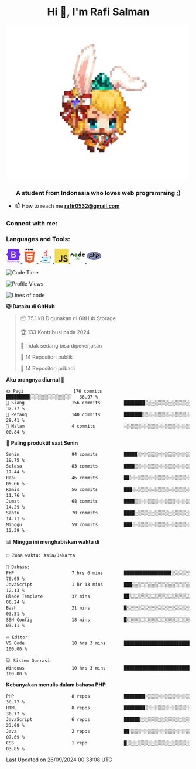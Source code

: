 <h1 align="center">Hi 👋, I'm Rafi Salman</h1>
<img src="img/lp.gif" /> 
<h3 align="center">A student from Indonesia who loves web programming ;)</h3>

- 📫 How to reach me **rafir0532@gmail.com**

<h3 align="left">Connect with me:</h3>
<p align="left">
</p>

<h3 align="left">Languages and Tools:</h3>
<p align="left"> <a href="https://getbootstrap.com" target="_blank" rel="noreferrer"> <img src="https://raw.githubusercontent.com/devicons/devicon/master/icons/bootstrap/bootstrap-plain-wordmark.svg" alt="bootstrap" width="40" height="40"/> </a> <a href="https://www.w3.org/html/" target="_blank" rel="noreferrer"> <img src="https://raw.githubusercontent.com/devicons/devicon/master/icons/html5/html5-original-wordmark.svg" alt="html5" width="40" height="40"/> </a> <a href="https://www.java.com" target="_blank" rel="noreferrer"> <img src="https://raw.githubusercontent.com/devicons/devicon/master/icons/java/java-original.svg" alt="java" width="40" height="40"/> </a> <a href="https://developer.mozilla.org/en-US/docs/Web/JavaScript" target="_blank" rel="noreferrer"> <img src="https://raw.githubusercontent.com/devicons/devicon/master/icons/javascript/javascript-original.svg" alt="javascript" width="40" height="40"/> </a> <a href="https://nodejs.org" target="_blank" rel="noreferrer"> <img src="https://raw.githubusercontent.com/devicons/devicon/master/icons/nodejs/nodejs-original-wordmark.svg" alt="nodejs" width="40" height="40"/> </a> <a href="https://www.php.net" target="_blank" rel="noreferrer"> <img src="https://raw.githubusercontent.com/devicons/devicon/master/icons/php/php-original.svg" alt="php" width="40" height="40"/> </a> </p>

<!--START_SECTION:waka-->
![Code Time](http://img.shields.io/badge/Code%20Time-158%20hrs%2015%20mins-blue)

![Profile Views](http://img.shields.io/badge/Profil%20dilihat-0-blue)

![Lines of code](https://img.shields.io/badge/Sejak%20Hello%20World%20aku%20telah%20menulis-823.1%20thousand%20baris%20kode-blue)

**🐱 Dataku di GitHub** 

> 📦 75.1 kB Digunakan di GitHub Storage 
 > 
> 🏆 133 Kontribusi pada 2024
 > 
> 🚫 Tidak sedang bisa dipekerjakan
 > 
> 📜 14 Repositori publik 
 > 
> 🔑 14 Repositori pribadi 
 > 
**Aku orangnya diurnal 🐤** 

```text
🌞 Pagi                   176 commits         █████████░░░░░░░░░░░░░░░░   36.97 % 
🌆 Siang                  156 commits         ████████░░░░░░░░░░░░░░░░░   32.77 % 
🌃 Petang                 140 commits         ███████░░░░░░░░░░░░░░░░░░   29.41 % 
🌙 Malam                  4 commits           ░░░░░░░░░░░░░░░░░░░░░░░░░   00.84 % 
```
📅 **Paling produktif saat Senin** 

```text
Senin                    94 commits          █████░░░░░░░░░░░░░░░░░░░░   19.75 % 
Selasa                   83 commits          ████░░░░░░░░░░░░░░░░░░░░░   17.44 % 
Rabu                     46 commits          ██░░░░░░░░░░░░░░░░░░░░░░░   09.66 % 
Kamis                    56 commits          ███░░░░░░░░░░░░░░░░░░░░░░   11.76 % 
Jumat                    68 commits          ████░░░░░░░░░░░░░░░░░░░░░   14.29 % 
Sabtu                    70 commits          ████░░░░░░░░░░░░░░░░░░░░░   14.71 % 
Minggu                   59 commits          ███░░░░░░░░░░░░░░░░░░░░░░   12.39 % 
```


📊 **Minggu ini menghabiskan waktu di** 

```text
🕑︎ Zona waktu: Asia/Jakarta

💬 Bahasa: 
PHP                      7 hrs 6 mins        ██████████████████░░░░░░░   70.65 % 
JavaScript               1 hr 13 mins        ███░░░░░░░░░░░░░░░░░░░░░░   12.13 % 
Blade Template           37 mins             ██░░░░░░░░░░░░░░░░░░░░░░░   06.24 % 
Bash                     21 mins             █░░░░░░░░░░░░░░░░░░░░░░░░   03.51 % 
SSH Config               18 mins             █░░░░░░░░░░░░░░░░░░░░░░░░   03.11 % 

🔥 Editor: 
VS Code                  10 hrs 3 mins       █████████████████████████   100.00 % 

💻 Sistem Operasi: 
Windows                  10 hrs 3 mins       █████████████████████████   100.00 % 
```

**Kebanyakan menulis dalam bahasa PHP** 

```text
PHP                      8 repos             ████████░░░░░░░░░░░░░░░░░   30.77 % 
HTML                     8 repos             ████████░░░░░░░░░░░░░░░░░   30.77 % 
JavaScript               6 repos             ██████░░░░░░░░░░░░░░░░░░░   23.08 % 
Java                     2 repos             ██░░░░░░░░░░░░░░░░░░░░░░░   07.69 % 
CSS                      1 repo              █░░░░░░░░░░░░░░░░░░░░░░░░   03.85 % 
```




 Last Updated on 26/09/2024 00:38:08 UTC
<!--END_SECTION:waka-->
